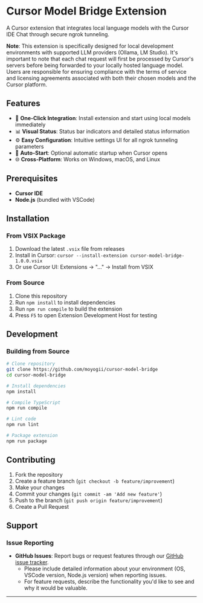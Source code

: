 # Cursor Model Bridge Extension

A Cursor extension that integrates local language models with the Cursor IDE Chat through secure ngrok tunneling.

**Note**: This extension is specifically designed for local development environments with supported LLM providers (Ollama, LM Studio). It's important to note that each chat request will first be processed by Cursor's servers before being forwarded to your locally hosted language model. Users are responsible for ensuring compliance with the terms of service and licensing agreements associated with both their chosen models and the Cursor platform.

## Features

- 🚀 **One-Click Integration**: Install extension and start using local models immediately
- 📊 **Visual Status**: Status bar indicators and detailed status information
- ⚙️ **Easy Configuration**: Intuitive settings UI for all ngrok tunneling parameters
- 🔄 **Auto-Start**: Optional automatic startup when Cursor opens
- 🌐 **Cross-Platform**: Works on Windows, macOS, and Linux

## Prerequisites

- **Cursor IDE**
- **Node.js** (bundled with VSCode)

## Installation

### From VSIX Package
1. Download the latest `.vsix` file from releases
2. Install in Cursor: `cursor --install-extension cursor-model-bridge-1.0.0.vsix`
3. Or use Cursor UI: Extensions → "..." → Install from VSIX

### From Source
1. Clone this repository
2. Run `npm install` to install dependencies
3. Run `npm run compile` to build the extension
4. Press `F5` to open Extension Development Host for testing

## Development

### Building from Source

```bash
# Clone repository
git clone https://github.com/moyogii/cursor-model-bridge
cd cursor-model-bridge

# Install dependencies
npm install

# Compile TypeScript
npm run compile

# Lint code
npm run lint

# Package extension
npm run package
```

## Contributing

1. Fork the repository
2. Create a feature branch (`git checkout -b feature/improvement`)
3. Make your changes
4. Commit your changes (`git commit -am 'Add new feature'`)
5. Push to the branch (`git push origin feature/improvement`)
6. Create a Pull Request

## Support

### Issue Reporting
- **GitHub Issues**: Report bugs or request features through our [GitHub issue tracker](https://github.com/moyogii/cursor-model-bridge/issues).
  - Please include detailed information about your environment (OS, VSCode version, Node.js version) when reporting issues.
  - For feature requests, describe the functionality you'd like to see and why it would be valuable.
---